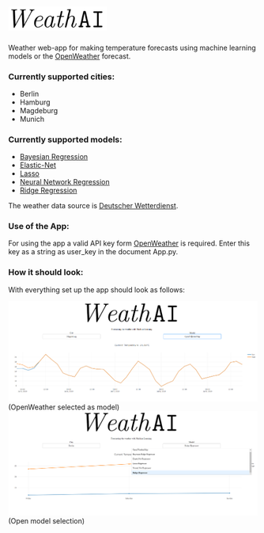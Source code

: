 # <img src="img/WeathAI.PNG" alt="drawing" width="200"/>

Weather web-app for making temperature forecasts using machine learning models or the [OpenWeather](https://openweathermap.org/) forecast.

### Currently supported cities:
* Berlin
* Hamburg
* Magdeburg
* Munich

### Currently supported models:
* [Bayesian Regression](https://scikit-learn.org/stable/modules/linear_model.html#bayesian-regression)
* [Elastic-Net](https://scikit-learn.org/stable/modules/linear_model.html#elastic-net)
* [Lasso](https://scikit-learn.org/stable/modules/linear_model.html#lasso)
* [Neural Network Regression](https://scikit-learn.org/stable/modules/generated/sklearn.neural_network.MLPRegressor.html#sklearn-neural-network-mlpregressor)
* [Ridge Regression](https://scikit-learn.org/stable/modules/linear_model.html#ridge-regression)

The weather data source is [Deutscher Wetterdienst](https://www.dwd.de).

### Use of the App:

For using the app a valid API key form [OpenWeather](https://openweathermap.org/appid) is required. Enter this key as a string as user_key in the document App.py.

### How it should look:

With everything set up the app should look as follows:

<img src="img/OWM.PNG" alt="drawing" width="800"/>
(OpenWeather selected as model)


<img src="img/ridge.PNG" alt="drawing" width="800"/>
(Open model selection)
